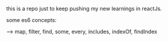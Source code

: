 this is a repo just to keep pushing my new learnings in reactJs. 

some es6 concepts: 

--> map, filter, find, some, every, includes, indexOf, findIndex


